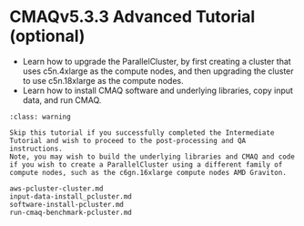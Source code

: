 # CMAQv5.3.3 Advanced Tutorial (optional)

* Learn how to upgrade the ParallelCluster, by first creating a cluster that uses c5n.4xlarge as the compute nodes, and then upgrading the cluster to use c5n.18xlarge as the compute nodes.
* Learn how to install CMAQ software and underlying libraries, copy input data, and run CMAQ.
```{admonition} Notice
:class: warning

Skip this tutorial if you successfully completed the Intermediate Tutorial and wish to proceed to the post-processing and QA instructions.
Note, you may wish to build the underlying libraries and CMAQ and code if you wish to create a ParallelCluster using a different family of compute nodes, such as the c6gn.16xlarge compute nodes AMD Graviton.

```

```{toctree}
aws-pcluster-cluster.md
input-data-install_pcluster.md
software-install-pcluster.md
run-cmaq-benchmark-pcluster.md
```
